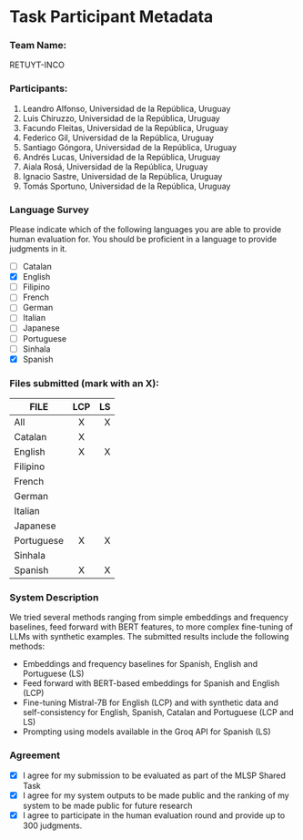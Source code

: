 # Task Participant Metadata

### Team Name: 

RETUYT-INCO

### Participants:

1. Leandro Alfonso, Universidad de la República, Uruguay
2. Luis Chiruzzo, Universidad de la República, Uruguay
3. Facundo Fleitas, Universidad de la República, Uruguay
4. Federico Gil, Universidad de la República, Uruguay
5. Santiago Góngora, Universidad de la República, Uruguay
6. Andrés Lucas, Universidad de la República, Uruguay
7. Aiala Rosá, Universidad de la República, Uruguay
8. Ignacio Sastre, Universidad de la República, Uruguay
9. Tomás Sportuno, Universidad de la República, Uruguay

### Language Survey

Please indicate which of the following languages you are able to provide human evaluation for. You should be proficient in a language to provide judgments in it.

 - [ ] Catalan
 - [X] English
 - [ ] Filipino
 - [ ] French
 - [ ] German
 - [ ] Italian
 - [ ] Japanese
 - [ ] Portuguese
 - [ ] Sinhala
 - [X] Spanish

### Files submitted (mark with an X):

| FILE        | LCP  | LS  |
| ------------|:----:|----:|
| All         |   X  |  X  |
| Catalan     |   X  |     |
| English     |   X  |  X  |
| Filipino    |      |     |
| French      |      |     |
| German      |      |     |
| Italian     |      |     |
| Japanese    |      |     |
| Portuguese  |   X  |  X  |
| Sinhala     |      |     |
| Spanish     |   X  |  X  |

### System Description

We tried several methods ranging from simple embeddings and frequency baselines, feed forward with BERT features, to more complex fine-tuning of LLMs with synthetic examples.
The submitted results include the following methods:
* Embeddings and frequency baselines for Spanish, English and Portuguese (LS)
* Feed forward with BERT-based embeddings for Spanish and English (LCP)
* Fine-tuning Mistral-7B for English (LCP) and with synthetic data and self-consistency for English, Spanish, Catalan and Portuguese (LCP and LS)
* Prompting using models available in the Groq API for Spanish (LS)

### Agreement

- [X] I agree for my submission to be evaluated as part of the MLSP Shared Task
- [X] I agree for my system outputs to be made public and the ranking of my system to be made public for future research
- [X] I agree to participate in the human evaluation round and provide up to 300 judgments.
